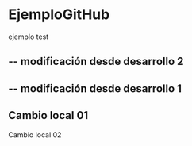 # EjemploGitHub
ejemplo test

--
modificación desde desarrollo 2
--

--
modificación desde desarrollo 1
--

Cambio local 01
--
Cambio local 02